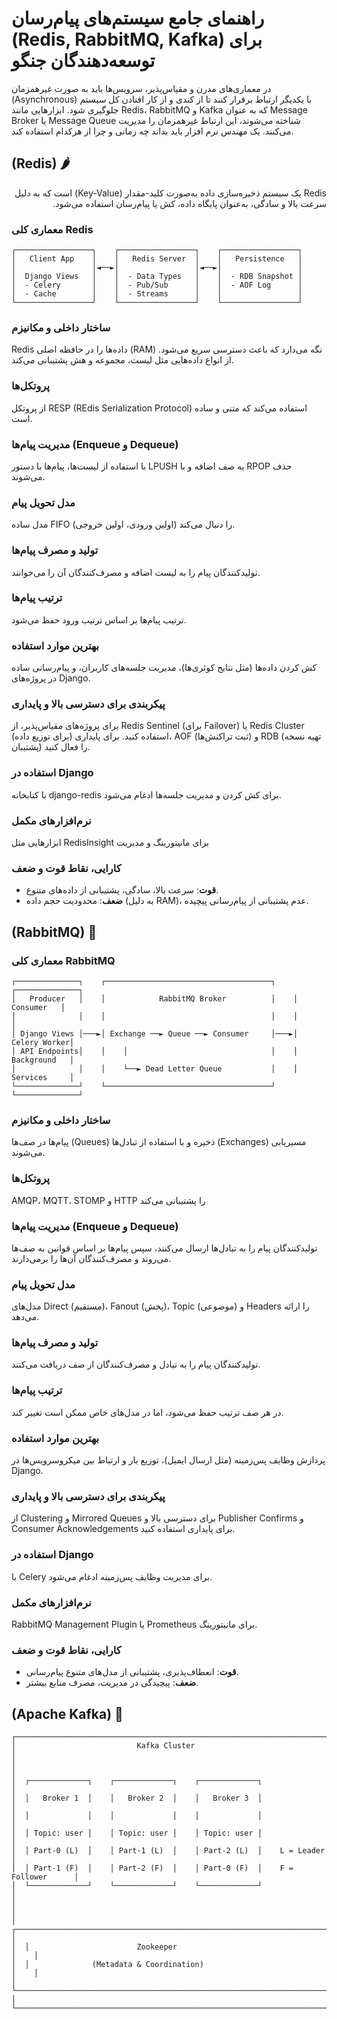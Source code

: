 # راهنمای جامع سیستم‌های پیام‌رسان (Redis, RabbitMQ, Kafka) برای توسعه‌دهندگان جنگو
در معماری‌های مدرن و مقیاس‌پذیر، سرویس‌ها باید به صورت غیرهمزمان (Asynchronous) با یکدیگر ارتباط برقرار کنند تا از کندی و از کار افتادن کل سیستم جلوگیری شود. ابزارهایی مانند Redis، RabbitMQ و Kafka که به عنوان Message Broker یا Message Queue شناخته می‌شوند، این ارتباط غیرهمزمان را مدیریت می‌کنند. یک مهندس نرم افزار باید بداند چه زمانی و چرا از هرکدام استفاده کند.

## (Redis) 🌶️
<div dir="rtl">
Redis یک سیستم ذخیره‌سازی داده به‌صورت کلید-مقدار (Key-Value) است که به دلیل سرعت بالا و سادگی، به‌عنوان پایگاه داده، کش یا پیام‌رسان استفاده می‌شود.
</div>

### معماری کلی Redis

```
┌─────────────────┐    ┌─────────────────┐    ┌─────────────────┐
│   Client App    │    │   Redis Server  │    │   Persistence   │
│                 │◄──►│                 │◄──►│                 │
│  Django Views   │    │  - Data Types   │    │  - RDB Snapshot │
│  - Celery       │    │  - Pub/Sub      │    │  - AOF Log      │
│  - Cache        │    │  - Streams      │    │                 │
└─────────────────┘    └─────────────────┘    └─────────────────┘
```
### ساختار داخلی و مکانیزم
Redis داده‌ها را در حافظه اصلی (RAM) نگه می‌دارد که باعث دسترسی سریع می‌شود. از انواع داده‌هایی مثل لیست، مجموعه و هش پشتیبانی می‌کند.
### پروتکل‌ها
از پروتکل RESP (REdis Serialization Protocol) استفاده می‌کند که متنی و ساده است.
### مدیریت پیام‌ها (Enqueue و Dequeue)
با استفاده از لیست‌ها، پیام‌ها با دستور LPUSH به صف اضافه و با RPOP حذف می‌شوند.
### مدل تحویل پیام
 مدل ساده FIFO (اولین ورودی، اولین خروجی) را دنبال می‌کند.
### تولید و مصرف پیام‌ها
تولیدکنندگان پیام را به لیست اضافه و مصرف‌کنندگان آن را می‌خوانند.
### ترتیب پیام‌ها
ترتیب پیام‌ها بر اساس ترتیب ورود حفظ می‌شود.
### بهترین موارد استفاده
کش کردن داده‌ها (مثل نتایج کوئری‌ها)، مدیریت جلسه‌های کاربران، و پیام‌رسانی ساده در پروژه‌های Django.
### پیکربندی برای دسترسی بالا و پایداری
برای پروژه‌های مقیاس‌پذیر، از Redis Sentinel (برای Failover) یا Redis Cluster (برای توزیع داده) استفاده کنید. برای پایداری، AOF (ثبت تراکنش‌ها) و RDB (تهیه نسخه پشتیبان) را فعال کنید.
### استفاده در Django
 با کتابخانه django-redis برای کش کردن و مدیریت جلسه‌ها ادغام می‌شود.
### نرم‌افزارهای مکمل
ابزارهایی مثل RedisInsight برای مانیتورینگ و مدیریت
### کارایی، نقاط قوت و ضعف
- **قوت**: سرعت بالا، سادگی، پشتیبانی از داده‌های متنوع.
- **ضعف**: محدودیت حجم داده (به دلیل RAM)، عدم پشتیبانی از پیام‌رسانی پیچیده.

## (RabbitMQ) 🐇


### معماری کلی RabbitMQ

```
┌──────────────┐    ┌─────────────────────────────────────┐    ┌──────────────┐
│   Producer   │    │            RabbitMQ Broker          │    │   Consumer   │
│              │    │                                     │    │              │
│ Django Views │───►│ Exchange ──► Queue ──► Consumer     │───►│ Celery Worker│
│ API Endpoints│    │    │                                │    │ Background   │
│              │    │    └──► Dead Letter Queue           │    │ Services     │
└──────────────┘    └─────────────────────────────────────┘    └──────────────┘
```

### ساختار داخلی و مکانیزم
پیام‌ها در صف‌ها (Queues) ذخیره و با استفاده از تبادل‌ها (Exchanges) مسیریابی می‌شوند.
### پروتکل‌ها
AMQP، MQTT، STOMP و HTTP را پشتیبانی می‌کند
### مدیریت پیام‌ها (Enqueue و Dequeue)
تولیدکنندگان پیام را به تبادل‌ها ارسال می‌کنند، سپس پیام‌ها بر اساس قوانین به صف‌ها می‌روند و مصرف‌کنندگان آن‌ها را برمی‌دارند.
### مدل تحویل پیام
مدل‌های Direct (مستقیم)، Fanout (پخش)، Topic (موضوعی) و Headers را ارائه می‌دهد.
### تولید و مصرف پیام‌ها
تولیدکنندگان پیام را به تبادل و مصرف‌کنندگان از صف دریافت می‌کنند.
### ترتیب پیام‌ها
در هر صف ترتیب حفظ می‌شود، اما در مدل‌های خاص ممکن است تغییر کند.
### بهترین موارد استفاده
پردازش وظایف پس‌زمینه (مثل ارسال ایمیل)، توزیع بار و ارتباط بین میکروسرویس‌ها در Django.
### پیکربندی برای دسترسی بالا و پایداری
از Clustering و Mirrored Queues برای دسترسی بالا و Publisher Confirms و Consumer Acknowledgements برای پایداری استفاده کنید.
### استفاده در Django
با Celery برای مدیریت وظایف پس‌زمینه ادغام می‌شود.
### نرم‌افزارهای مکمل
RabbitMQ Management Plugin یا Prometheus برای مانیتورینگ.
### کارایی، نقاط قوت و ضعف
- **قوت**: انعطاف‌پذیری، پشتیبانی از مدل‌های متنوع پیام‌رسانی.
- **ضعف**: پیچیدگی در مدیریت، مصرف منابع بیشتر.

## (Apache Kafka) 🌊

```
┌─────────────────────────────────────────────────────────────────────────────┐
│                           Kafka Cluster                                     │
│                                                                             │
│  ┌─────────────┐    ┌─────────────┐    ┌─────────────┐                      │
│  │   Broker 1  │    │   Broker 2  │    │   Broker 3  │                      │
│  │             │    │             │    │             │                      │
│  │ Topic: user │    │ Topic: user │    │ Topic: user │                      │
│  │ Part-0 (L)  │    │ Part-1 (L)  │    │ Part-2 (L)  │    L = Leader        │
│  │ Part-1 (F)  │    │ Part-2 (F)  │    │ Part-0 (F)  │    F = Follower      │
│  └─────────────┘    └─────────────┘    └─────────────┘                      │
│                                                                             │
│  ┌─────────────────────────────────────────────────────────────────────┐    │
│  │                        Zookeeper                                    │    │
│  │              (Metadata & Coordination)                              │    │
│  └─────────────────────────────────────────────────────────────────────┘    │
└─────────────────────────────────────────────────────────────────────────────┘
```


